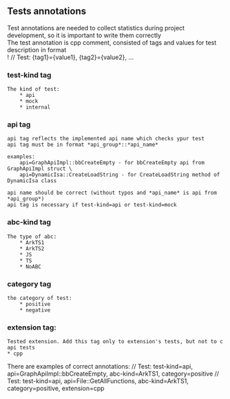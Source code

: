 ## Tests annotations

Test annotations are needed to collect statistics during project development, so it is important to write them correctly  \
The test annotation is cpp comment, consisted of tags and values for test description in format \
! // Test: {tag1}={value1}, {tag2}={value2}, ...

### test-kind tag
    The kind of test:
        * api
        * mock
        * internal

### api tag
    api tag reflects the implemented api name which checks ypur test
    api tag must be in format *api_group*::*api_name*

    examples:
        api=GraphApiImpl::bbCreateEmpty - for bbCreateEmpty api from GraphApiImpl struct \
        api=DynamicIsa::CreateLoadString - for CreateLoadString method of DynamicIsa class

    api name should be correct (without typos and *api_name* is api from *api_group*)
    api tag is necessary if test-kind=api or test-kind=mock

### abc-kind tag
    The type of abc:
        * ArkTS1
        * ArkTS2
        * JS
        * TS
        * NoABC

### category tag
    the category of test:
        * positive
        * negative

### extension tag:
    Tested extension. Add this tag only to extension's tests, but not to c api tests
    * cpp


There are examples of correct annotations:
// Test: test-kind=api, api=GraphApiImpl::bbCreateEmpty, abc-kind=ArkTS1, category=positive
// Test: test-kind=api, api=File::GetAllFunctions, abc-kind=ArkTS1, category=positive, extension=cpp

